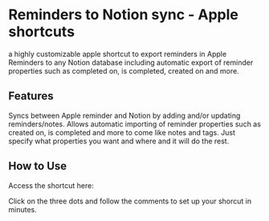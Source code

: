 # Reminders to Notion sync - Apple shortcuts
a highly customizable apple shortcut to export reminders in Apple Reminders
to any Notion database including automatic export of reminder properties
such as completed on, is completed, created on and more. 


## Features
Syncs between Apple reminder and Notion by adding and/or updating 
reminders/notes.
Allows automatic importing of reminder properties such as created on, is completed
and more to come like notes and tags. Just specify what properties you want and where
and it will do the rest.

## How to Use
Access the shortcut here:

Click on the three dots and follow the comments to set up
your shorcut in minutes. 




